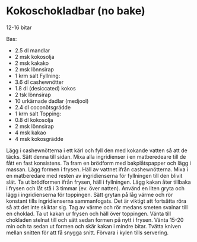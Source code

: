 # Kokoschokladbar (no bake)

12-16 bitar

Bas:
  - 2.5 dl mandlar
  - 2 msk kokosolja
  - 2 msk kakako
  - 2 msk lönnsirap
  - 1 krm salt
Fyllning:
  - 3.6 dl cashewnötter
  - 1.8 dl (desiccated) kokos
  - 2 tsk lönnsirap
  - 10 urkärnade dadlar (medjool)
  - 2.4 dl coconötsgrädde
  - 1 krm salt
Topping:
  - 0.8 dl kokosolja
  - 2 msk lönnsirap
  - 4 msk kakao
  - 4 msk kokosgrädde
 
 Lägg i cashewnötterna i ett kärl och fyll den med kokande vatten så att de täcks. 
 Sätt denna till sidan. Mixa alla ingridienser i en matberedeare till de fått en fast konsistens. 
 Ta fram en brödform med bakplåtspapper och lägg i massan. Lägg formen i frysen. 
 Häll av vattnet ifrån cashewnötterna. Mixa i en matberedare med resten av ingridienserna för fyllningen till den blivit slät. 
 Ta ut brödformen ifrån frysen, häll i fyllningen. Lägg kakan åter tillbaka i frysen och låt stå i 3 timmar (ev. över natten). 
 Använd en liten gryta och lägg i ingridienserna för toppingen. Sätt grytan på låg värme och rör konstant tills ingridienserna sammanfogats. 
 Det är viktigt att fortsätta röra så att det inte skiktar sig. Tag av värme och rör medans smeten svalnar till en choklad. 
 Ta ut kakan ur frysen och häll över toppingen. Vänta till chokladen stelnat till och sätt sedan formen på nytt i frysen. 
 Vänta 15-20 min och ta sedan ut formen och skär kakan i mindre bitar. Tvätta kniven mellan snitten för att få snygga snitt. 
 Förvara i kylen tills servering. 
